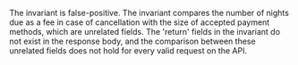 The invariant is false-positive. The invariant compares the number of nights due as a fee in case of cancellation with the size of accepted payment methods, which are unrelated fields. The 'return' fields in the invariant do not exist in the response body, and the comparison between these unrelated fields does not hold for every valid request on the API.
